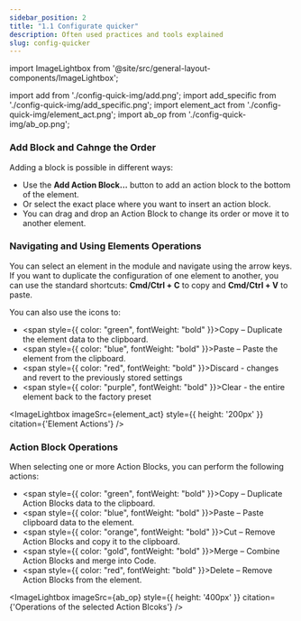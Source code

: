 ```yaml
---
sidebar_position: 2
title: "1.1 Configurate quicker"
description: Often used practices and tools explained
slug: config-quicker
---
```


import ImageLightbox from '@site/src/general-layout-components/ImageLightbox';

import add from './config-quick-img/add.png';
import add_specific from './config-quick-img/add_specific.png';
import element_act from './config-quick-img/element_act.png';
import ab_op from './config-quick-img/ab_op.png';


### Add Block and Cahnge the Order

Adding a block is possible in different ways:

- Use the **Add Action Block…** button to add an action block to the bottom of the element.  
- Or select the exact place where you want to insert an action block.  
- You can drag and drop an Action Block to change its order or move it to another element.


<div style={{ display: 'flex', gap: '1rem', alignItems: 'flex-start' }}>
  <ImageLightbox imageSrc={add} style={{ height: '500px' }} citation={'Add action block to the bottom'} />
  <ImageLightbox imageSrc={add_specific} style={{ height: '300px' }} citation={'Add action block to a specific place'} />
</div>





### Navigating and Using Elements Operations

You can select an element in the module and navigate using the arrow keys.  
If you want to duplicate the configuration of one element to another, you can use the standard shortcuts: **Cmd/Ctrl + C** to copy and **Cmd/Ctrl + V** to paste.  

You can also use the icons to:  
- <span style={{ color: "green", fontWeight: "bold" }}>Copy</span> – Duplicate the element data to the clipboard.  
- <span style={{ color: "blue", fontWeight: "bold" }}>Paste</span> – Paste the element from the clipboard.
- <span style={{ color: "red", fontWeight: "bold" }}>Discard</span> - changes and revert to the previously stored settings  
- <span style={{ color: "purple", fontWeight: "bold" }}>Clear</span> - the entire element back to the factory preset

<ImageLightbox imageSrc={element_act} style={{ height: '200px' }} citation={'Element Actions'} />

### Action Block Operations

When selecting one or more Action Blocks, you can perform the following actions:

- <span style={{ color: "green", fontWeight: "bold" }}>Copy</span> – Duplicate Action Blocks data to the clipboard.  
- <span style={{ color: "blue", fontWeight: "bold" }}>Paste</span> – Paste clipboard data to the element.  
- <span style={{ color: "orange", fontWeight: "bold" }}>Cut</span> – Remove Action Blocks and copy it to the clipboard.  
- <span style={{ color: "gold", fontWeight: "bold" }}>Merge</span> – Combine Action Blocks and merge into Code.  
- <span style={{ color: "red", fontWeight: "bold" }}>Delete</span> – Remove Action Blocks from the element.

<ImageLightbox imageSrc={ab_op} style={{ height: '400px' }} citation={'Operations of the selected Action Blcoks'} />

